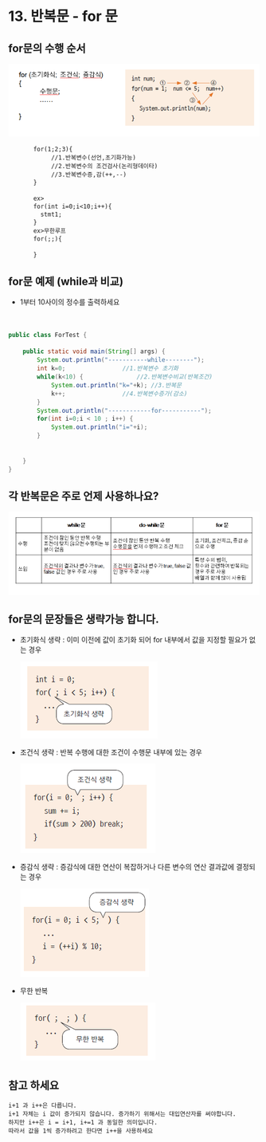# 13. 반복문 - for 문

## for문의 수행 순서

![for](./image/for.png)


	    
	       	       
	       for(1;2;3){
		       	//1.반복변수(선언,초기화가능)
		       	//2.반복변수의 조건검사(논리형데이타)
		       	//3.반복변수증,감(++,--)
	       }
	       
	       ex>
	       for(int i=0;i<10;i++){
	       	 stmt1;
	       }
	       ex>무한루프
	       for(;;){
	       	
	       }
	

## for문 예제 (while과 비교)

- 1부터 10사이의 정수를 출력하세요

```java


public class ForTest {

	public static void main(String[] args) {
		System.out.println("-----------while--------");
		int k=0;				//1.반복변수 초기화
		while(k<10) {				//2.반복변수비교(반복조건)
			System.out.println("k="+k);	//3.반복문
			k++;				//4.반복변수증가(감소)
		}	
		System.out.println("------------for-----------");
		for(int i=0;i < 10 ; i++) {
			System.out.println("i="+i);
		}


	}
}

```

## 각 반복문은 주로 언제 사용하나요?

![loop](./image/loop.png)


## for문의 문장들은 생략가능 합니다.

- 초기화식 생략 : 이미 이전에 값이 초기화 되어 for 내부에서 값을 지정할 필요가 없는 경우

   ![for1](./image/for1.PNG)

- 조건식 생략 : 반복 수행에 대한 조건이 수행문 내부에 있는 경우
   
   ![for2](./image/for2.PNG)

- 증감식 생략 : 증감식에 대한 연산이 복잡하거나 다른 변수의 연산 결과값에 결정되는 경우
   
   ![for3](./image/for3.PNG)

- 무한 반복

   ![for4](./image/for4.PNG)


## 참고 하세요

    i+1 과 i++은 다릅니다.
    i+1 자체는 i 값이 증가되지 않습니다. 증가하기 위해서는 대입연산자를 써야합니다.
    하지만 i++은 i = i+1, i+=1 과 동일한 의미입니다.
    따라서 값을 1씩 증가하려고 한다면 i++을 사용하세요


